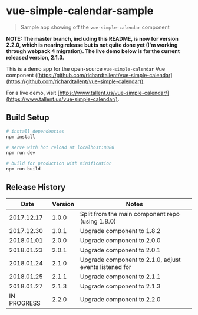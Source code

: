 # vue-simple-calendar-sample

> Sample app showing off the `vue-simple-calendar` component

**NOTE: The master branch, including this README, is now for version 2.2.0, which is nearing release but is not quite done yet (I'm working through webpack 4 migration). The live demo below is for the current released version, 2.1.3.**

This is a demo app for the open-source `vue-simple-calendar` Vue component ([https://github.com/richardtallent/vue-simple-calendar](https://github.com/richardtallent/vue-simple-calendar)).

For a live demo, visit [https://www.tallent.us/vue-simple-calendar/](https://www.tallent.us/vue-simple-calendar/).

## Build Setup

```bash
# install dependencies
npm install

# serve with hot reload at localhost:8080
npm run dev

# build for production with minification
npm run build
```

## Release History

| Date       | Version | Notes                              |
| ---------- | ------- | ---------------------------------- |
| 2017.12.17 | 1.0.0   | Split from the main component repo (using 1.8.0) |
| 2017.12.30 | 1.0.1   | Upgrade component to 1.8.2 |
| 2018.01.01 | 2.0.0   | Upgrade component to 2.0.0 |
| 2018.01.23 | 2.0.1   | Upgrade component to 2.0.1 |
| 2018.01.24 | 2.1.0   | Upgrade component to 2.1.0, adjust events listened for |
| 2018.01.25 | 2.1.1   | Upgrade component to 2.1.1 |
| 2018.01.27 | 2.1.3   | Upgrade component to 2.1.3 |
| IN PROGRESS | 2.2.0   | Upgrade component to 2.2.0 |
